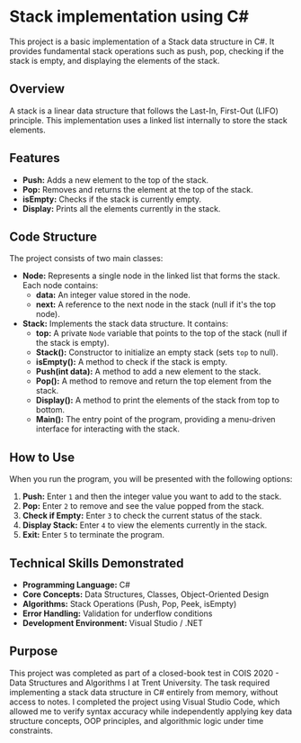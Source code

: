 # Stack implementation using C#

This project is a basic implementation of a Stack data structure in C#. It provides fundamental stack operations such as push, pop, checking if the stack is empty, and displaying the elements of the stack.

## Overview

A stack is a linear data structure that follows the Last-In, First-Out (LIFO) principle. This implementation uses a linked list internally to store the stack elements.

## Features

* **Push:** Adds a new element to the top of the stack.
* **Pop:** Removes and returns the element at the top of the stack.
* **isEmpty:** Checks if the stack is currently empty.
* **Display:** Prints all the elements currently in the stack.

## Code Structure

The project consists of two main classes:

* **Node:** Represents a single node in the linked list that forms the stack. Each node contains:
    * **data:** An integer value stored in the node.
    * **next:** A reference to the next node in the stack (null if it's the top node).
* **Stack:** Implements the stack data structure. It contains:
    * **top:** A private `Node` variable that points to the top of the stack (null if the stack is empty).
    * **Stack():** Constructor to initialize an empty stack (sets `top` to null).
    * **isEmpty():** A method to check if the stack is empty.
    * **Push(int data):** A method to add a new element to the stack.
    * **Pop():** A method to remove and return the top element from the stack.
    * **Display():** A method to print the elements of the stack from top to bottom.
    * **Main():** The entry point of the program, providing a menu-driven interface for interacting with the stack.

## How to Use

When you run the program, you will be presented with the following options:

1.  **Push:** Enter `1` and then the integer value you want to add to the stack.
2.  **Pop:** Enter `2` to remove and see the value popped from the stack.
3.  **Check if Empty:** Enter `3` to check the current status of the stack.
4.  **Display Stack:** Enter `4` to view the elements currently in the stack.
5.  **Exit:** Enter `5` to terminate the program.

## Technical Skills Demonstrated

* **Programming Language:** C#
* **Core Concepts:** Data Structures, Classes, Object-Oriented Design
* **Algorithms:** Stack Operations (Push, Pop, Peek, isEmpty)
* **Error Handling:** Validation for underflow conditions
* **Development Environment:** Visual Studio / .NET

## Purpose

This project was completed as part of a closed-book test in COIS 2020 - Data Structures and Algorithms I at Trent University. The task required implementing a stack data structure in C# entirely from memory, without access to notes. I completed the project using Visual Studio Code, which allowed me to verify syntax accuracy while independently applying key data structure concepts, OOP principles, and algorithmic logic under time constraints. 
